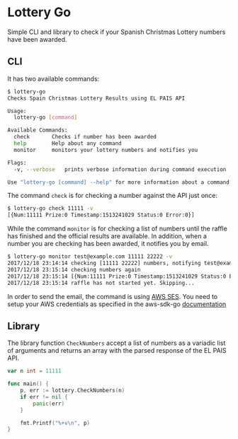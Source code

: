 # Lottery Go

Simple CLI and library to check if your Spanish Christmas Lottery numbers have been awarded.

## CLI

It has two available commands:

```bash
$ lottery-go
Checks Spain Christmas Lottery Results using EL PAIS API

Usage:
  lottery-go [command]

Available Commands:
  check       Checks if number has been awarded
  help        Help about any command
  monitor     monitors your lottery numbers and notifies you

Flags:
  -v, --verbose   prints verbose information during command execution

Use "lottery-go [command] --help" for more information about a command.
```

The command `check` is for checking a number against the API just once:

```bash
$ lottery-go check 11111 -v
[{Num:11111 Prize:0 Timestamp:1513241029 Status:0 Error:0}]
```

While the command `monitor` is for checking a list of numbers until the raffle has finished and the official results are available. In addition, when a number you are checking has been awarded, it notifies you by email.

```bash
$ lottery-go monitor test@example.com 11111 22222 -v
2017/12/18 23:14:14 checking [11111 22222] numbers, notifying test@example.com
2017/12/18 23:15:14 checking numbers again
2017/12/18 23:15:14 [{Num:11111 Prize:0 Timestamp:1513241029 Status:0 Error:0} {Num:22222 Prize:0 Timestamp:1513241029 Status:0 Error:0}]
2017/12/18 23:15:14 raffle has not started yet. Skipping...
```

In order to send the email, the command is using [AWS SES](https://aws.amazon.com/ses/). You need to setup your AWS credentials as specified in the aws-sdk-go [documentation](https://github.com/aws/aws-sdk-go#configuring-credentials)

## Library

The library function `CheckNumbers` accept a list of numbers as a variadic list of arguments and returns an array with the parsed response of the EL PAIS API.

```go
var n int = 11111 

func main() {
	p, err := lottery.CheckNumbers(n)
	if err != nil {
		panic(err)
	}

	fmt.Printf("%+v\n", p)
}
```
